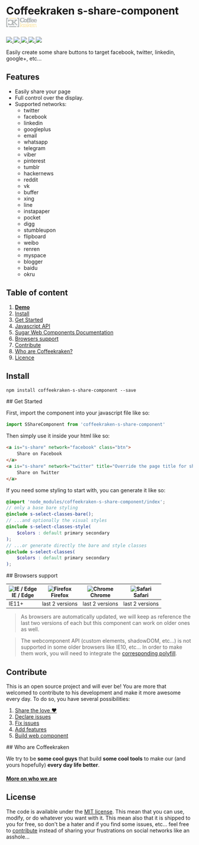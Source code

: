 # Coffeekraken s-share-component <img src=".resources/coffeekraken-logo.jpg" height="25px" />

<p>
	<a href="https://travis-ci.org/Coffeekraken/s-share-component">
		<img src="https://img.shields.io/travis/Coffeekraken/s-share-component.svg?style=flat-square" />
	</a>
	<a href="https://www.npmjs.com/package/coffeekraken-s-share-component">
		<img src="https://img.shields.io/npm/v/coffeekraken-s-share-component.svg?style=flat-square" />
	</a>
	<a href="https://github.com/coffeekraken/s-share-component/blob/master/LICENSE.txt">
		<img src="https://img.shields.io/npm/l/coffeekraken-s-share-component.svg?style=flat-square" />
	</a>
	<!-- <a href="https://github.com/coffeekraken/s-share-component">
		<img src="https://img.shields.io/npm/dt/coffeekraken-s-share-component.svg?style=flat-square" />
	</a>
	<a href="https://github.com/coffeekraken/s-share-component">
		<img src="https://img.shields.io/github/forks/coffeekraken/s-share-component.svg?style=social&label=Fork&style=flat-square" />
	</a>
	<a href="https://github.com/coffeekraken/s-share-component">
		<img src="https://img.shields.io/github/stars/coffeekraken/s-share-component.svg?style=social&label=Star&style=flat-square" />
	</a> -->
	<a href="https://twitter.com/coffeekrakenio">
		<img src="https://img.shields.io/twitter/url/http/coffeekrakenio.svg?style=social&style=flat-square" />
	</a>
	<a href="http://coffeekraken.io">
		<img src="https://img.shields.io/twitter/url/http/shields.io.svg?style=flat-square&label=coffeekraken.io&colorB=f2bc2b&style=flat-square" />
	</a>
</p>

Easily create some share buttons to target facebook, twitter, linkedin, google+, etc...

## Features

- Easily share your page
- Full control over the display.
- Supported networks:
	- twitter
	- facebook
	- linkedin
	- googleplus
	- email
	- whatsapp
	- telegram
	- viber
	- pinterest
	- tumblr
	- hackernews
	- reddit
	- vk
	- buffer
	- xing
	- line
	- instapaper
	- pocket
	- digg
	- stumbleupon
	- flipboard
	- weibo
	- renren
	- myspace
	- blogger
	- baidu
	- okru

## Table of content

1. **[Demo](http://components.coffeekraken.io/app/s-share-component)**
2. [Install](#readme-install)
3. [Get Started](#readme-get-started)
4. [Javascript API](doc/api/js/SSelectComponent.md)
5. [Sugar Web Components Documentation](http://github.com/coffeekraken/sugar/doc/js/webcomponents.md)
6. [Browsers support](#readme-browsers-support)
7. [Contribute](#readme-contribute)
8. [Who are Coffeekraken?](#readme-who-are-coffeekraken)
9. [Licence](#readme-license)

<a name="readme-install"></a>
## Install

```
npm install coffeekraken-s-share-component --save
```

<a name="readme-get-started"></a>
## Get Started

First, import the component into your javascript file like so:

```js
import SShareComponent from 'coffeekraken-s-share-component'
```

Then simply use it inside your html like so:

```html
<a is="s-share" network="facebook" class="btn">
	Share on Facebook
</a>
<a is="s-share" network="twitter" title="Override the page title for sharing...">
	Share on Twitter
</a>
```

If you need some styling to start with, you can generate it like so:

```scss
@import 'node_modules/coffeekraken-s-share-component/index';
// only a base bare styling
@include s-select-classes-bare();
// ...and optionally the visual styles
@include s-select-classes-style(
	$colors : default primary secondary
);
// ...or generate directly the bare and style classes
@include s-select-classes(
	$colors : default primary secondary
);
```

<a id="readme-browsers-support"></a>
## Browsers support

| <img src="https://raw.githubusercontent.com/godban/browsers-support-badges/master/src/images/edge.png" alt="IE / Edge" width="16px" height="16px" /></br>IE / Edge | <img src="https://raw.githubusercontent.com/godban/browsers-support-badges/master/src/images/firefox.png" alt="Firefox" width="16px" height="16px" /></br>Firefox | <img src="https://raw.githubusercontent.com/godban/browsers-support-badges/master/src/images/chrome.png" alt="Chrome" width="16px" height="16px" /></br>Chrome | <img src="https://raw.githubusercontent.com/godban/browsers-support-badges/master/src/images/safari.png" alt="Safari" width="16px" height="16px" /></br>Safari |
| --------- | --------- | --------- | --------- |
| IE11+ | last 2 versions| last 2 versions| last 2 versions

> As browsers are automatically updated, we will keep as reference the last two versions of each but this component can work on older ones as well.

> The webcomponent API (custom elements, shadowDOM, etc...) is not supported in some older browsers like IE10, etc... In order to make them work, you will need to integrate the [corresponding polyfill](https://www.webcomponents.org/polyfills).

<a id="readme-contribute"></a>
## Contribute

This is an open source project and will ever be! You are more that welcomed to contribute to his development and make it more awesome every day.
To do so, you have several possibilities:

1. [Share the love ❤️](https://github.com/Coffeekraken/coffeekraken/blob/master/contribute.md#contribute-share-the-love)
2. [Declare issues](https://github.com/Coffeekraken/coffeekraken/blob/master/contribute.md#contribute-declare-issues)
3. [Fix issues](https://github.com/Coffeekraken/coffeekraken/blob/master/contribute.md#contribute-fix-issues)
4. [Add features](https://github.com/Coffeekraken/coffeekraken/blob/master/contribute.md#contribute-add-features)
5. [Build web component](https://github.com/Coffeekraken/coffeekraken/blob/master/contribute.md#contribute-build-web-component)

<a id="readme-who-are-coffeekraken"></a>
## Who are Coffeekraken

We try to be **some cool guys** that build **some cool tools** to make our (and yours hopefully) **every day life better**.  

#### [More on who we are](https://github.com/Coffeekraken/coffeekraken/blob/master/who-are-we.md)

<a id="readme-license"></a>
## License

The code is available under the [MIT license](LICENSE.txt). This mean that you can use, modify, or do whatever you want with it. This mean also that it is shipped to you for free, so don't be a hater and if you find some issues, etc... feel free to [contribute](https://github.com/Coffeekraken/coffeekraken/blob/master/contribute.md) instead of sharing your frustrations on social networks like an asshole...
